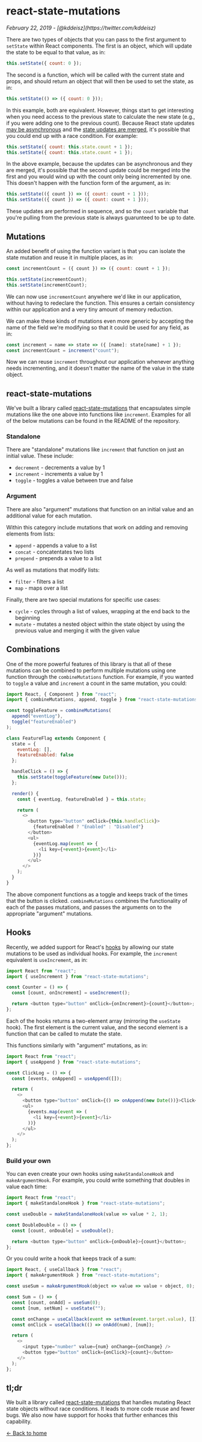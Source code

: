 <h1 class="post-heading">react-state-mutations</h1>
<em>February 22, 2019 - [@kddeisz](https://twitter.com/kddeisz)</em>

There are two types of objects that you can pass to the first argument to `setState` within React components. The first is an object, which will update the state to be equal to that value, as in:

```javascript
this.setState({ count: 0 });
```

The second is a function, which will be called with the current state and props, and should return an object that will then be used to set the state, as in:

```javascript
this.setState(() => ({ count: 0 }));
```

In this example, both are equivalent. However, things start to get interesting when you need access to the previous state to calculate the new state (e.g., if you were adding one to the previous count). Because React state updates [may be asynchronous](https://reactjs.org/docs/state-and-lifecycle.html#state-updates-may-be-asynchronous) and the [state updates are merged](https://reactjs.org/docs/state-and-lifecycle.html#state-updates-are-merged), it's possible that you could end up with a race condition. For example:

```javascript
this.setState({ count: this.state.count + 1 });
this.setState({ count: this.state.count + 1 });
```

In the above example, because the updates can be asynchronous and they are merged, it's possible that the second update could be merged into the first and you would wind up with the count only being incremented by one. This doesn't happen with the function form of the argument, as in:

```javascript
this.setState(({ count }) => ({ count: count + 1 }));
this.setState(({ count }) => ({ count: count + 1 }));
```

These updates are performed in sequence, and so the `count` variable that you're pulling from the previous state is always guarunteed to be up to date.

## Mutations

An added benefit of using the function variant is that you can isolate the state mutation and reuse it in multiple places, as in:

```javascript
const incrementCount = ({ count }) => ({ count: count + 1 });

this.setState(incrementCount);
this.setState(incrementCount);
```

We can now use `incrementCount` anywhere we'd like in our application, without having to redeclare the function. This ensures a certain consistency within our application and a very tiny amount of memory reduction.

We can make these kinds of mutations even more generic by accepting the name of the field we're modifying so that it could be used for any field, as in:

```javascript
const increment = name => state => ({ [name]: state[name] + 1 });
const incrementCount = increment("count");
```

Now we can reuse `increment` throughout our application whenever anything needs incrementing, and it doesn't matter the name of the value in the state object.

## react-state-mutations

We've built a library called [react-state-mutations](https://github.com/CultureHQ/react-state-mutations) that encapsulates simple mutations like the one above into functions like `increment`. Examples for all of the below mutations can be found in the README of the repository.

### Standalone

There are "standalone" mutations like `increment` that function on just an initial value. These include:

* `decrement` - decrements a value by 1
* `increment` - increments a value by 1
* `toggle` - toggles a value between true and false

### Argument

There are also "argument" mutations that function on an initial value and an additional value for each mutation.

Within this category include mutations that work on adding and removing elements from lists:

* `append` - appends a value to a list
* `concat` - concatentates two lists
* `prepend` - prepends a value to a list

As well as mutations that modify lists:

* `filter` - filters a list
* `map` - maps over a list

Finally, there are two special mutations for specific use cases:

* `cycle` - cycles through a list of values, wrapping at the end back to the beginning
* `mutate` - mutates a nested object within the state object by using the previous value and merging it with the given value

## Combinations

One of the more powerful features of this library is that all of these mutations can be combined to perform multiple mutations using one function through the `combineMutations` function. For example, if you wanted to `toggle` a value and `increment` a count in the same mutation, you could:

```javascript
import React, { Component } from "react";
import { combineMutations, append, toggle } from "react-state-mutations";

const toggleFeature = combineMutations(
  append("eventLog"),
  toggle("featureEnabled")
);

class FeatureFlag extends Component {
  state = {
    eventLog: [],
    featureEnabled: false
  };

  handleClick = () => {
    this.setState(toggleFeature(new Date()));
  };

  render() {
    const { eventLog, featureEnabled } = this.state;

    return (
      <>
        <button type="button" onClick={this.handleClick}>
          {featureEnabled ? "Enabled" : "Disabled"}
        </button>
        <ul>
          {eventLog.map(event => {
            <li key={+event}>{event}</li>
          })}
        </ul>
      </>
    );
  }
}
```

The above component functions as a toggle and keeps track of the times that the button is clicked. `combineMutations` combines the functionality of each of the passes mutations, and passes the arguments on to the appropriate "argument" mutations.

## Hooks

Recently, we added support for React's [hooks](https://reactjs.org/docs/hooks-overview.html) by allowing our state mutations to be used as individual hooks. For example, the `increment` equivalent is `useIncrement`, as in:

```javascript
import React from "react";
import { useIncrement } from "react-state-mutations";

const Counter = () => {
  const [count, onIncrement] = useIncrement();

  return <button type="button" onClick={onIncrement}>{count}</button>;
};
```

Each of the hooks returns a two-element array (mirroring the `useState` hook). The first element is the current value, and the second element is a function that can be called to mutate the state.

This functions similarly with "argument" mutations, as in:

```javascript
import React from "react";
import { useAppend } from "react-state-mutations";

const ClickLog = () => {
  const [events, onAppend] = useAppend([]);

  return (
    <>
      <button type="button" onClick={() => onAppend(new Date())}>Click</button>
      <ul>
        {events.map(event => (
          <li key={+event}>{event}</li>
        ))}
      </ul>
    </>
  );
};
```

### Build your own

You can even create your own hooks using `makeStandaloneHook` and `makeArgumentHook`. For example, you could write something that doubles in value each time:

```javascript
import React from "react";
import { makeStandaloneHook } from "react-state-mutations";

const useDouble = makeStandaloneHook(value => value * 2, 1);

const DoubleDouble = () => {
  const [count, onDouble] = useDouble();

  return <button type="button" onClick={onDouble}>{count}</button>;
};
```

Or you could write a hook that keeps track of a sum:

```javascript
import React, { useCallback } from "react";
import { makeArgumentHook } from "react-state-mutations";

const useSum = makeArgumentHook(object => value => value + object, 0);

const Sum = () => {
  const [count, onAdd] = useSum(0);
  const [num, setNum] = useState("");

  const onChange = useCallback(event => setNum(event.target.value), []);
  const onClick = useCallback(() => onAdd(num), [num]);

  return (
    <>
      <input type="number" value={num} onChange={onChange} />
      <button type="button" onClick={onClick}>{count}</button>
    </>
  );
};
```

## tl;dr

We built a library called [react-state-mutations](https://github.com/CultureHQ/react-state-mutations) that handles mutating React state objects without race conditions. It leads to more code reuse and fewer bugs. We also now have support for hooks that further enhances this capability.

[← Back to home](/)
